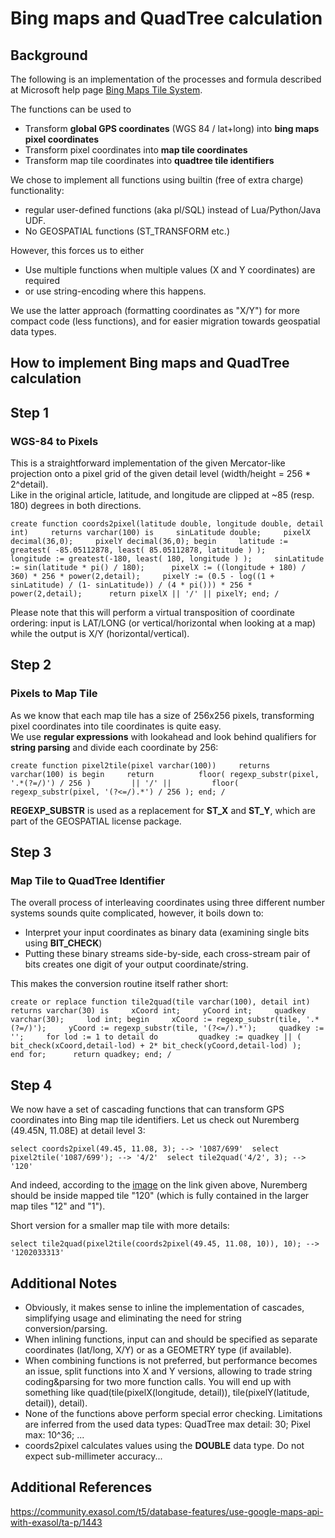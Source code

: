 # Bing maps and QuadTree calculation 
## Background

The following is an implementation of the processes and formula described at Microsoft help page [Bing Maps Tile System](https://msdn.microsoft.com/en-us/library/bb259689.aspx).

The functions can be used to

* Transform **global GPS coordinates** (WGS 84 / lat+long) into **bing maps pixel coordinates**
* Transform pixel coordinates into **map tile coordinates**
* Transform map tile coordinates into **quadtree tile identifiers**

We chose to implement all functions using builtin (free of extra charge) functionality:

* regular user-defined functions (aka pl/SQL) instead of Lua/Python/Java UDF.
* No GEOSPATIAL functions (ST_TRANSFORM etc.)

However, this forces us to either

* Use multiple functions when multiple values (X and Y coordinates) are required
* or use string-encoding where this happens.

We use the latter approach (formatting coordinates as "X/Y") for more compact code (less functions), and for easier migration towards geospatial data types.

## How to implement Bing maps and QuadTree calculation

## Step 1

### WGS-84 to Pixels

This is a straightforward implementation of the given Mercator-like projection onto a pixel grid of the given detail level (width/height = 256 * 2^detail).  
Like in the original article, latitude, and longitude are clipped at ~85 (resp. 180) degrees in both directions.


```"code
create function coords2pixel(latitude double, longitude double, detail int)     returns varchar(100) is     sinLatitude double;     pixelX decimal(36,0);     pixelY decimal(36,0); begin     latitude := greatest( -85.05112878, least( 85.05112878, latitude ) );     longitude := greatest(-180, least( 180, longitude ) );     sinLatitude := sin(latitude * pi() / 180);      pixelX := ((longitude + 180) / 360) * 256 * power(2,detail);     pixelY := (0.5 - log((1 + sinLatitude) / (1- sinLatitude)) / (4 * pi())) * 256 * power(2,detail);      return pixelX || '/' || pixelY; end; / 
```
Please note that this will perform a virtual transposition of coordinate ordering: input is LAT/LONG (or vertical/horizontal when looking at a map) while the output is X/Y (horizontal/vertical).

## Step 2

### Pixels to Map Tile

As we know that each map tile has a size of 256x256 pixels, transforming pixel coordinates into tile coordinates is quite easy.  
We use **regular expressions** with lookahead and look behind qualifiers for **string parsing** and divide each coordinate by 256:


```"code
create function pixel2tile(pixel varchar(100))     returns varchar(100) is begin     return          floor( regexp_substr(pixel, '.*(?=/)') / 256 )         || '/' ||         floor( regexp_substr(pixel, '(?<=/).*') / 256 ); end; / 
```
**REGEXP_SUBSTR** is used as a replacement for **ST_X** and **ST_Y**, which are part of the GEOSPATIAL license package.

## Step 3

### Map Tile to QuadTree Identifier

The overall process of interleaving coordinates using three different number systems sounds quite complicated, however, it boils down to:

* Interpret your input coordinates as binary data (examining single bits using **BIT_CHECK**)
* Putting these binary streams side-by-side, each cross-stream pair of bits creates one digit of your output coordinate/string.

This makes the conversion routine itself rather short:


```"code
create or replace function tile2quad(tile varchar(100), detail int)     returns varchar(30) is     xCoord int;     yCoord int;     quadkey varchar(30);     lod int; begin     xCoord := regexp_substr(tile, '.*(?=/)');     yCoord := regexp_substr(tile, '(?<=/).*');     quadkey := '';     for lod := 1 to detail do         quadkey := quadkey || ( bit_check(xCoord,detail-lod) + 2* bit_check(yCoord,detail-lod) );     end for;      return quadkey; end; / 
```
## Step 4

We now have a set of cascading functions that can transform GPS coordinates into Bing map tile identifiers. Let us check out Nuremberg (49.45N, 11.08E) at detail level 3:


```"code
select coords2pixel(49.45, 11.08, 3); --> '1087/699'  select pixel2tile('1087/699'); --> '4/2'  select tile2quad('4/2', 3); --> '120' 
```
And indeed, according to the [image](https://msdn.microsoft.com/dynimg/IC96238.jpg) on the link given above, Nuremberg should be inside mapped tile "120" (which is fully contained in the larger map tiles "12" and "1").

Short version for a smaller map tile with more details:


```"code
select tile2quad(pixel2tile(coords2pixel(49.45, 11.08, 10)), 10); --> '1202033313' 
```
## Additional Notes

* Obviously, it makes sense to inline the implementation of cascades, simplifying usage and eliminating the need for string conversion/parsing.
* When inlining functions, input can and should be specified as separate coordinates (lat/long, X/Y) or as a GEOMETRY type (if available).
* When combining functions is not preferred, but performance becomes an issue, split functions into X and Y versions, allowing to trade string coding&parsing for two more function calls. You will end up with something like quad(tile(pixelX(longitude, detail)), tile(pixelY(latitude, detail)), detail).
* None of the functions above perform special error checking. Limitations are inferred from the used data types: QuadTree max detail: 30; Pixel max: 10^36; ...
* coords2pixel calculates values using the **DOUBLE** data type. Do not expect sub-millimeter accuracy...

## Additional References

<https://community.exasol.com/t5/database-features/use-google-maps-api-with-exasol/ta-p/1443>

